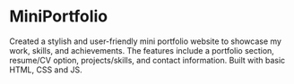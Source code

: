 # MiniPortfolio
Created a stylish and user-friendly mini portfolio website to showcase my work, skills, and achievements. The features include a portfolio section, resume/CV option, projects/skills, and contact information. Built with basic HTML, CSS and JS.
